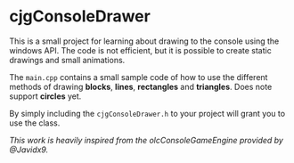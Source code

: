 # cjgConsoleDrawer  

This is a small project for learning about drawing to the console using the windows API. The code is not efficient, but it is possible to create static drawings and small animations.

The ```main.cpp``` contains a small sample code of how to use the different methods of drawing **blocks**, **lines**, **rectangles** and **triangles**. Does note support **circles** yet.

By simply including the ```cjgConsoleDrawer.h``` to your project will grant you to use the class.

*This work is heavily inspired from the olcConsoleGameEngine provided by @Javidx9.*